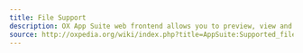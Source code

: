 ```yaml
---
title: File Support
description: OX App Suite web frontend allows you to preview, view and edit files at the different modules
source: http://oxpedia.org/wiki/index.php?title=AppSuite:Supported_file_types
---
```

